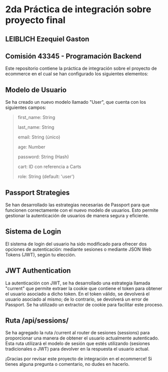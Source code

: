 # 2da Práctica de integración sobre proyecto final

## LEIBLICH Ezequiel Gaston

## Comisión 43345 - Programación Backend

Este repositorio contiene la práctica de integración sobre el proyecto de ecommerce en el cual se han configurado los siguientes elementos:

## Modelo de Usuario

Se ha creado un nuevo modelo llamado "User", que cuenta con los siguientes campos:

> first_name: String
> 
> last_name: String
> 
> email: String (único)
> 
> age: Number
> 
> password: String (Hash)
> 
> cart: ID con referencia a Carts
> 
> role: String (default: 'user')
> 

## Passport Strategies
Se han desarrollado las estrategias necesarias de Passport para que funcionen correctamente con el nuevo modelo de usuarios. Esto permite gestionar la autenticación de usuarios de manera segura y eficiente.

## Sistema de Login
El sistema de login del usuario ha sido modificado para ofrecer dos opciones de autenticación: mediante sesiones o mediante JSON Web Tokens (JWT), según tu elección.

## JWT Authentication
La autenticación con JWT, se ha desarrollado una estrategia llamada "current" que permite extraer la cookie que contiene el token para obtener el usuario asociado a dicho token. En el token válido, se devolverá el usuario asociado al mismo; de lo contrario, se devolverá un error de Passport. Se ha utilizado un extractor de cookie para facilitar este proceso.

## Ruta /api/sessions/
Se ha agregado la ruta /current al router de sesiones (sessions) para proporcionar una manera de obtener el usuario actualmente autenticado. Esta ruta utilizará el modelo de sesión que estés utilizando (sesiones tradicionales o JWT) para devolver en la respuesta el usuario actual.

¡Gracias por revisar este proyecto de integración en el ecommerce! Si tienes alguna pregunta o comentario, no dudes en hacerlo.
